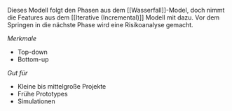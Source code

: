 Dieses Modell folgt den Phasen aus dem [[Wasserfall]]-Model, doch nimmt die Features aus dem [[Iterative (Incremental)]] Modell mit dazu. Vor dem Springen in die nächste Phase wird eine Risikoanalyse gemacht.

*Merkmale*
- Top-down
- Bottom-up

*Gut für*
- Kleine bis mittelgroße Projekte
- Frühe Prototypes
- Simulationen